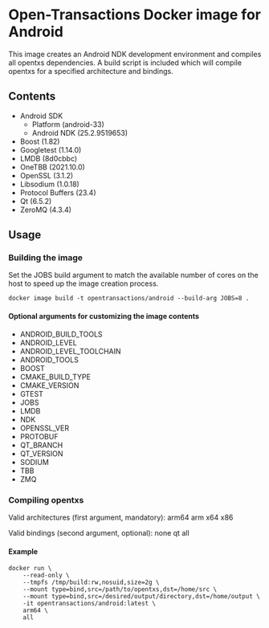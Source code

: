 # Open-Transactions Docker image for Android

This image creates an Android NDK development environment and compiles all opentxs dependencies. A build script is included which will compile opentxs for a specified architecture and bindings.

## Contents

* Android SDK
  * Platform (android-33)
  * Android NDK (25.2.9519653)
* Boost (1.82)
* Googletest (1.14.0)
* LMDB (8d0cbbc)
* OneTBB (2021.10.0)
* OpenSSL (3.1.2)
* Libsodium (1.0.18)
* Protocol Buffers (23.4)
* Qt (6.5.2)
* ZeroMQ (4.3.4)

## Usage

### Building the image

Set the JOBS build argument to match the available number of cores on the host to speed up the image creation process.

```
docker image build -t opentransactions/android --build-arg JOBS=8 .
```

#### Optional arguments for customizing the image contents

* ANDROID_BUILD_TOOLS
* ANDROID_LEVEL
* ANDROID_LEVEL_TOOLCHAIN
* ANDROID_TOOLS
* BOOST
* CMAKE_BUILD_TYPE
* CMAKE_VERSION
* GTEST
* JOBS
* LMDB
* NDK
* OPENSSL_VER
* PROTOBUF
* QT_BRANCH
* QT_VERSION
* SODIUM
* TBB
* ZMQ

### Compiling opentxs

Valid architectures (first argument, mandatory): arm64 arm x64 x86

Valid bindings (second argument, optional): none qt all


#### Example

```
docker run \
    --read-only \
    --tmpfs /tmp/build:rw,nosuid,size=2g \
    --mount type=bind,src=/path/to/opentxs,dst=/home/src \
    --mount type=bind,src=/desired/output/directory,dst=/home/output \
    -it opentransactions/android:latest \
    arm64 \
    all
```
